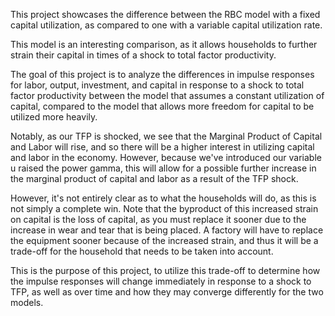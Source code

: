 This project showcases the difference between the RBC model with a fixed capital utilization, as compared to one with a variable capital utilization rate.

This model is an interesting comparison, as it allows households to further strain their capital in times of a shock to total factor productivity.

The goal of this project is to analyze the differences in impulse responses for labor, output, investment, and capital in response to a shock to total factor 
productivity between the model that assumes a constant utilization of capital, compared to the model that allows more freedom for capital to be utilized more heavily.

Notably, as our TFP is shocked, we see that the Marginal Product of Capital and Labor will rise, and so there will be a higher interest in utilizing capital and 
labor in the economy. However, because we've introduced our variable u raised the power gamma, this will allow for a possible further increase in the marginal 
product of capital and labor as a result of the TFP shock.

However, it's not entirely clear as to what the households will do, as this is not simply a complete win. Note that the byproduct of this increased strain on 
capital is the loss of capital, as you must replace it sooner due to the increase in wear and tear that is being placed. A factory will have to replace the equipment 
sooner because of the increased strain, and thus it will be a trade-off for the household that needs to be taken into account.

This is the purpose of this project, to utilize this trade-off to determine how the impulse responses will change immediately in response to a shock to TFP, 
as well as over time and how they may converge differently for the two models.
